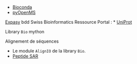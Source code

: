 * [Bioconda](https://bioconda.github.io/conda-package_index.html)
* [pyOpenMS](https://pyopenms.readthedocs.io/en/latest/index.html)

[Expasy](https://www.expasy.org/) bdd Swiss Bioinformatics Ressource Portal :
	* [UniProt](https://www.uniprot.org/)

Library `Bio` mython 

Alignement de séquences 
* Le module `AlignIO` de la library `Bio`. 
* [Peptide SAR](https://github.com/Merck/PepSeA)